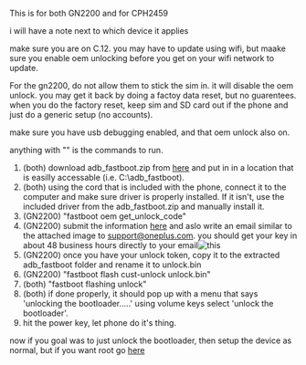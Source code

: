 This is for both GN2200 and for CPH2459 

i will have a note next to which device it applies

make sure you are on C.12. you may have to update using wifi, but maake sure you enable oem unlocking before you get on your wifi network to update.

For the gn2200, do not allow them to stick the sim in. it will disable the oem unlock. you may get it back by doing a factoy data reset, but no guarentees. 
when you do the factory reset, keep sim and SD card out if the phone and just do a generic setup (no accounts).

make sure you have usb debugging enabled, and that oem unlock also on.

anything with  "" is the commands to run.

1. (both) download adb_fastboot.zip from [here](https://github.com/babyskylar/phonedev/tree/8af41ba02d6a3fd9281c83210cd055e22444c42e/oneplus/needed-files) and put in in a location that is easilly accessable (i.e. C:\adb_fastboot).
2.  (both) using the cord that is included with the phone, connect it to the computer and make sure driver is properly installed. If it isn't, use the included driver from the adb_fastboot.zip and manually install it.
3. (GN2200) "fastboot oem get_unlock_code"
4. (GN2200) submit the information [here](http://www.oneplus.com/unlock_token?_ga=2.234988545.1689870803.1684785181-943976437.1681291978) and aslo write an email similar to the attached image to support@oneplus.com. you should get your key in about 48 business hours directly to your email![this](https://github.com/babyskylar/phonedev/assets/66063174/83ee1ac8-ebc3-464f-b55b-e2e3eba971a3)
5. (GN2200) once you have your unlock token, copy it to the extracted adb_fastboot folder and rename it to unlock.bin
6. (GN2200) "fastboot flash cust-unlock unlock.bin"
7. (both) "fastboot flashing unlock"
8. (both) if done properly, it should pop up with a menu that says 'unlocking the bootloader.....' using volume keys select 'unlock the bootloader'.
9. hit the power key, let phone do it's thing.

now if you goal was to just unlock the bootloader, then setup the device as normal, but if you want root go [here](https://github.com/babyskylar/phonedev/releases/tag/GN2200_11_C.12-root)
